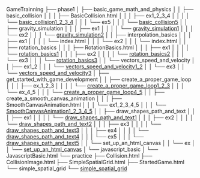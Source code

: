 GameTrainning
├── phase1
│   ├── basic_game_math_and_physics
│   │   ├── basic_collision
│   │   │   ├── BasicCollision.html
│   │   │   ├── ex1_2_3_4
│   │   │   │   └── [basic_collision1_2_3_4](https://letrungphong.github.io/Game-developer-training/phase1/basic_game_math_and_physics/basic_collision/ex1_2_3_4/index.html)
│   │   │   └── ex5
│   │   │       └── [basic_collision5](https://letrungphong.github.io/Game-developer-training/phase1/basic_game_math_and_physics/basic_collision/ex5/index.html)
│   │   ├── gravity_simulation
│   │   │   ├── ex1
│   │   │   │   └── [gravity_simulation1](https://letrungphong.github.io/Game-developer-training/phase1/basic_game_math_and_physics/gravity_simulation/ex1/index.html)
│   │   │   └── ex2
│   │   │       └── [gravity_simulation2](https://letrungphong.github.io/Game-developer-training/phase1/basic_game_math_and_physics/gravity_simulation/ex2/index.html)
│   │   ├── interpolation_basics
│   │   │   ├── ex1
│   │   │   │   └── index.html
│   │   │   └── ex2
│   │   │       └── index.html
│   │   ├── rotation_basics
│   │   │   ├── RotationBasics.html
│   │   │   ├── ex1
│   │   │   │   └── [rotation_basics1](https://letrungphong.github.io/Game-developer-training/phase1/basic_game_math_and_physics/rotation_basics/ex1/index.html)
│   │   │   ├── ex2
│   │   │   │   └── [rotation_basics2](https://letrungphong.github.io/Game-developer-training/phase1/basic_game_math_and_physics/rotation_basics/ex2/index.html)
│   │   │   └── ex3
│   │   │       └── [rotation_basics3](https://letrungphong.github.io/Game-developer-training/phase1/basic_game_math_and_physics/rotation_basics/ex3/index.html)
│   │   └── vectors_speed_and_velocity
│   │       ├── ex1_2
│   │       │   └── [vectors_speed_and_velocity1_2](https://letrungphong.github.io/Game-developer-training/phase1/basic_game_math_and_physics/vectors_speed_and_velocity/ex1_2/index.html)
│   │       └── ex3
│   │           └── [vectors_speed_and_velocity3](https://letrungphong.github.io/Game-developer-training/phase1/basic_game_math_and_physics/vectors_speed_and_velocity/ex3/index.html)
│   ├── get_started_with_game_development
│   │   ├── create_a_proper_game_loop
│   │   │   ├── ex_1_2_3
│   │   │   │   └── [create_a_proper_game_loop1_2_3](https://letrungphong.github.io/Game-developer-training/phase1/get_started_with_game_development/create_a_proper_game_loop/ex1_2_3/index.html)
│   │   │   └── ex_4_5
│   │   │       └── [create_a_proper_game_loop4_5](https://letrungphong.github.io/Game-developer-training/phase1/get_started_with_game_development/create_a_proper_game_loop/ex4_5/index.html)
│   │   ├── create_a_smooth_canvas_animation
│   │   │   ├── SmoothCanvasAnimation.html
│   │   │   └── ex1_2_3_4_5
│   │   │       └── [SmoothCanvasAnimation1_2_3_4_5](https://letrungphong.github.io/Game-developer-training/phase1/get_started_with_game_development/create_a_smooth_canvas_animation/ex1_2_3_4_5/index.html)
│   │   ├── draw_shapes_path_and_text
│   │   │   ├── ex1
│   │   │   │   └── [draw_shapes_path_and_text1](https://letrungphong.github.io/Game-developer-training/phase1/get_started_with_game_development/draw_shapes_path_and_text/ex1/index.html)
│   │   │   ├── ex2
│   │   │   │   └── [draw_shapes_path_and_text2](https://letrungphong.github.io/Game-developer-training/phase1/get_started_with_game_development/draw_shapes_path_and_text/ex2/index.html)
│   │   │   ├── ex3
│   │   │   │   └── [draw_shapes_path_and_text3](https://letrungphong.github.io/Game-developer-training/phase1/get_started_with_game_development/draw_shapes_path_and_text/ex3/index.html)
│   │   │   ├── ex4
│   │   │   │   └── [draw_shapes_path_and_text4](https://letrungphong.github.io/Game-developer-training/phase1/get_started_with_game_development/draw_shapes_path_and_text/ex4/index.html)
│   │   │   └── ex5
│   │   │       └── [draw_shapes_path_and_text5](https://letrungphong.github.io/Game-developer-training/phase1/get_started_with_game_development/draw_shapes_path_and_text/ex5/index.html)
│   │   └── set_up_an_html_canvas
│   │       └── ex
│   │           └── [set_up_an_html_canvas](https://letrungphong.github.io/Game-developer-training/phase1/get_started_with_game_development/set_up_an_html_canvas/ex/index.html)
│   └── javascript_basic
│       └── JavascriptBasic.html
└── practice
    ├── Collision.html
    ├── CollisionImage.html
    ├── SimpleSpatialGrid.html
    ├── StartedGame.html
    └── simple_spatial_grid
        └── [simple_spatial_grid](https://letrungphong.github.io/Game-developer-training/practice/simple_spatial_grid/index.html)